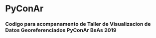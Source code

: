 # PyConAr

### Codigo para acompanamento de Taller de Visualizacion de Datos Georeferenciados PyConAr BsAs 2019
